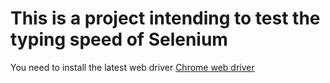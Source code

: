 # This is a project intending to test the typing speed of Selenium

You need to install the latest web driver [Chrome web driver](https://sites.google.com/chromium.org/driver/)
